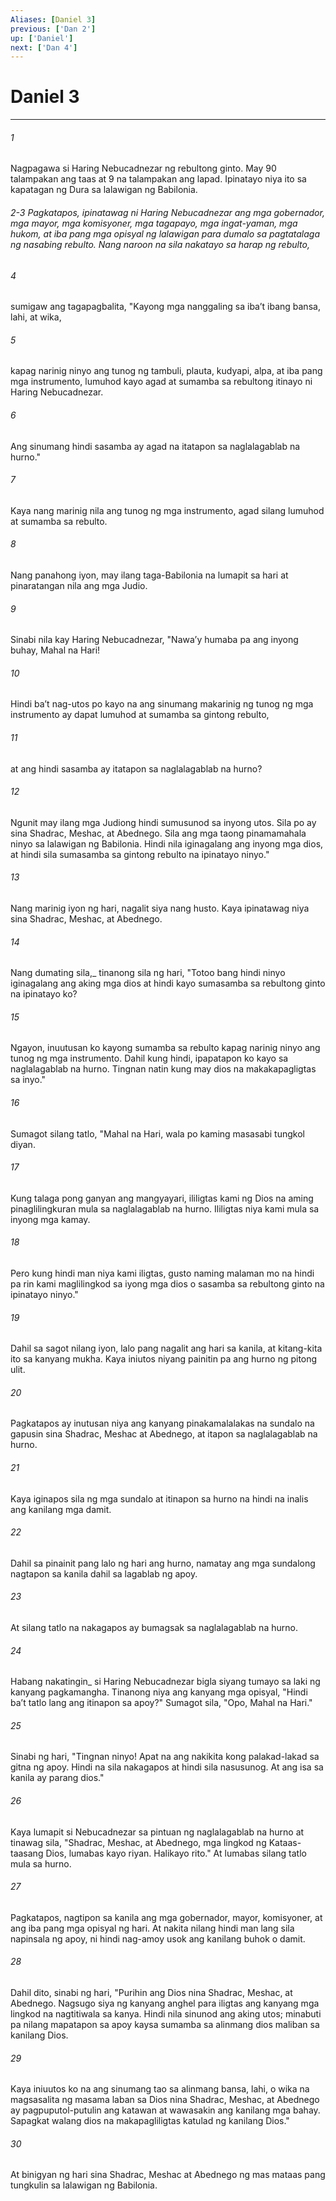 ```yaml
---
Aliases: [Daniel 3]
previous: ['Dan 2']
up: ['Daniel']
next: ['Dan 4']
---
```

# Daniel 3

***






















###### 1 










Nagpagawa si Haring Nebucadnezar ng rebultong ginto. May 90 talampakan ang taas at 9 na talampakan ang lapad. Ipinatayo niya ito sa kapatagan ng Dura sa lalawigan ng Babilonia.

###### 2-3 Pagkatapos, ipinatawag ni Haring Nebucadnezar ang mga gobernador, mga mayor, mga komisyoner, mga tagapayo, mga ingat-yaman, mga hukom, at iba pang mga opisyal ng lalawigan para dumalo sa pagtatalaga ng nasabing rebulto. Nang naroon na sila nakatayo sa harap ng rebulto, 





















###### 4 










sumigaw ang tagapagbalita, "Kayong mga nanggaling sa ibaʼt ibang bansa, lahi, at wika, 





















###### 5 










kapag narinig ninyo ang tunog ng tambuli, plauta, kudyapi, alpa, at iba pang mga instrumento, lumuhod kayo agad at sumamba sa rebultong itinayo ni Haring Nebucadnezar. 





















###### 6 










Ang sinumang hindi sasamba ay agad na itatapon sa naglalagablab na hurno." 





















###### 7 










Kaya nang marinig nila ang tunog ng mga instrumento, agad silang lumuhod at sumamba sa rebulto. 





















###### 8 










Nang panahong iyon, may ilang taga-Babilonia na lumapit sa hari at pinaratangan nila ang mga Judio. 





















###### 9 










Sinabi nila kay Haring Nebucadnezar, "Nawaʼy humaba pa ang inyong buhay, Mahal na Hari! 





















###### 10 










Hindi baʼt nag-utos po kayo na ang sinumang makarinig ng tunog ng mga instrumento ay dapat lumuhod at sumamba sa gintong rebulto, 





















###### 11 










at ang hindi sasamba ay itatapon sa naglalagablab na hurno? 





















###### 12 










Ngunit may ilang mga Judiong hindi sumusunod sa inyong utos. Sila po ay sina Shadrac, Meshac, at Abednego. Sila ang mga taong pinamamahala ninyo sa lalawigan ng Babilonia. Hindi nila iginagalang ang inyong mga dios, at hindi sila sumasamba sa gintong rebulto na ipinatayo ninyo." 





















###### 13 










Nang marinig iyon ng hari, nagalit siya nang husto. Kaya ipinatawag niya sina Shadrac, Meshac, at Abednego. 





















###### 14 










Nang dumating sila,_ tinanong sila ng hari, "Totoo bang hindi ninyo iginagalang ang aking mga dios at hindi kayo sumasamba sa rebultong ginto na ipinatayo ko? 





















###### 15 










Ngayon, inuutusan ko kayong sumamba sa rebulto kapag narinig ninyo ang tunog ng mga instrumento. Dahil kung hindi, ipapatapon ko kayo sa naglalagablab na hurno. Tingnan natin kung may dios na makakapagligtas sa inyo." 





















###### 16 










Sumagot silang tatlo, "Mahal na Hari, wala po kaming masasabi tungkol diyan. 





















###### 17 










Kung talaga pong ganyan ang mangyayari, ililigtas kami ng Dios na aming pinaglilingkuran mula sa naglalagablab na hurno. Ililigtas niya kami mula sa inyong mga kamay. 





















###### 18 










Pero kung hindi man niya kami iligtas, gusto naming malaman mo na hindi pa rin kami maglilingkod sa iyong mga dios o sasamba sa rebultong ginto na ipinatayo ninyo." 





















###### 19 










Dahil sa sagot nilang iyon, lalo pang nagalit ang hari sa kanila, at kitang-kita ito sa kanyang mukha. Kaya iniutos niyang painitin pa ang hurno ng pitong ulit. 





















###### 20 










Pagkatapos ay inutusan niya ang kanyang pinakamalalakas na sundalo na gapusin sina Shadrac, Meshac at Abednego, at itapon sa naglalagablab na hurno. 





















###### 21 










Kaya iginapos sila ng mga sundalo at itinapon sa hurno na hindi na inalis ang kanilang mga damit. 





















###### 22 










Dahil sa pinainit pang lalo ng hari ang hurno, namatay ang mga sundalong nagtapon sa kanila dahil sa lagablab ng apoy. 





















###### 23 










At silang tatlo na nakagapos ay bumagsak sa naglalagablab na hurno. 





















###### 24 










Habang nakatingin_ si Haring Nebucadnezar bigla siyang tumayo sa laki ng kanyang pagkamangha. Tinanong niya ang kanyang mga opisyal, "Hindi baʼt tatlo lang ang itinapon sa apoy?" Sumagot sila, "Opo, Mahal na Hari." 





















###### 25 










Sinabi ng hari, "Tingnan ninyo! Apat na ang nakikita kong palakad-lakad sa gitna ng apoy. Hindi na sila nakagapos at hindi sila nasusunog. At ang isa sa kanila ay parang dios." 





















###### 26 










Kaya lumapit si Nebucadnezar sa pintuan ng naglalagablab na hurno at tinawag sila, "Shadrac, Meshac, at Abednego, mga lingkod ng Kataas-taasang Dios, lumabas kayo riyan. Halikayo rito." At lumabas silang tatlo mula sa hurno. 





















###### 27 










Pagkatapos, nagtipon sa kanila ang mga gobernador, mayor, komisyoner, at ang iba pang mga opisyal ng hari. At nakita nilang hindi man lang sila napinsala ng apoy, ni hindi nag-amoy usok ang kanilang buhok o damit. 





















###### 28 










Dahil dito, sinabi ng hari, "Purihin ang Dios nina Shadrac, Meshac, at Abednego. Nagsugo siya ng kanyang anghel para iligtas ang kanyang mga lingkod na nagtitiwala sa kanya. Hindi nila sinunod ang aking utos; minabuti pa nilang mapatapon sa apoy kaysa sumamba sa alinmang dios maliban sa kanilang Dios. 





















###### 29 










Kaya iniuutos ko na ang sinumang tao sa alinmang bansa, lahi, o wika na magsasalita ng masama laban sa Dios nina Shadrac, Meshac, at Abednego ay pagpuputol-putulin ang katawan at wawasakin ang kanilang mga bahay. Sapagkat walang dios na makapagliligtas katulad ng kanilang Dios." 





















###### 30 










At binigyan ng hari sina Shadrac, Meshac at Abednego ng mas mataas pang tungkulin sa lalawigan ng Babilonia.
